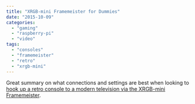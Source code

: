 ```yaml
---
title: "XRGB-mini Framemeister for Dummies"
date: "2015-10-09"
categories: 
  - "gaming"
  - "raspberry-pi"
  - "video"
tags: 
  - "consoles"
  - "framemeister"
  - "retro"
  - "xrgb-mini"
---
```


Great summary on what connections and settings are best when looking to [hook up a retro console to a modern television via the XRGB-mini Framemeister](https://www.reddit.com/r/gamecollecting/comments/29ks8o/xrgb_mini_for_dummies_hooking_up_old_consoles_to/).
